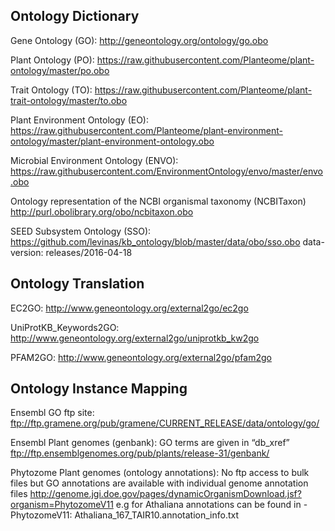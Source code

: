 
## Ontology Dictionary

Gene Ontology (GO):
http://geneontology.org/ontology/go.obo

Plant Ontology (PO):
https://raw.githubusercontent.com/Planteome/plant-ontology/master/po.obo

Trait Ontology (TO):
https://raw.githubusercontent.com/Planteome/plant-trait-ontology/master/to.obo

Plant Environment Ontology (EO):
https://raw.githubusercontent.com/Planteome/plant-environment-ontology/master/plant-environment-ontology.obo

Microbial Environment Ontology (ENVO):
https://raw.githubusercontent.com/EnvironmentOntology/envo/master/envo.obo

Ontology representation of the NCBI organismal taxonomy (NCBITaxon)
http://purl.obolibrary.org/obo/ncbitaxon.obo

SEED Subsystem Ontology (SSO):
https://github.com/levinas/kb_ontology/blob/master/data/obo/sso.obo
data-version: releases/2016-04-18

## Ontology Translation

EC2GO:
http://www.geneontology.org/external2go/ec2go

UniProtKB_Keywords2GO:
http://www.geneontology.org/external2go/uniprotkb_kw2go

PFAM2GO:
http://www.geneontology.org/external2go/pfam2go

## Ontology Instance Mapping

Ensembl GO ftp site:
ftp://ftp.gramene.org/pub/gramene/CURRENT_RELEASE/data/ontology/go/

Ensembl Plant genomes (genbank): GO terms are given in  “db_xref”
ftp://ftp.ensemblgenomes.org/pub/plants/release-31/genbank/

Phytozome Plant genomes (ontology annotations): No ftp access to bulk files but GO annotations are available with individual genome annotation files
http://genome.jgi.doe.gov/pages/dynamicOrganismDownload.jsf?organism=PhytozomeV11
e.g for Athaliana annotations can be found in - PhytozomeV11: Athaliana_167_TAIR10.annotation_info.txt

